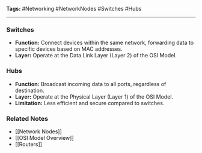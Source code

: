 **Tags:** #Networking #NetworkNodes #Switches #Hubs

---

### **Switches**

- **Function:** Connect devices within the same network, forwarding data to specific devices based on MAC addresses.
- **Layer:** Operate at the Data Link Layer (Layer 2) of the OSI Model.

### **Hubs**

- **Function:** Broadcast incoming data to all ports, regardless of destination.
- **Layer:** Operate at the Physical Layer (Layer 1) of the OSI Model.
- **Limitation:** Less efficient and secure compared to switches.

### **Related Notes**

- [[Network Nodes]]
- [[OSI Model Overview]]
- [[Routers]]